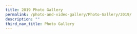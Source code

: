 ```yaml
---
title: 2019 Photo Gallery
permalink: /photo-and-video-gallery/Photo-Gallery/2019/
description: ""
third_nav_title: Photo Gallery
---
```

